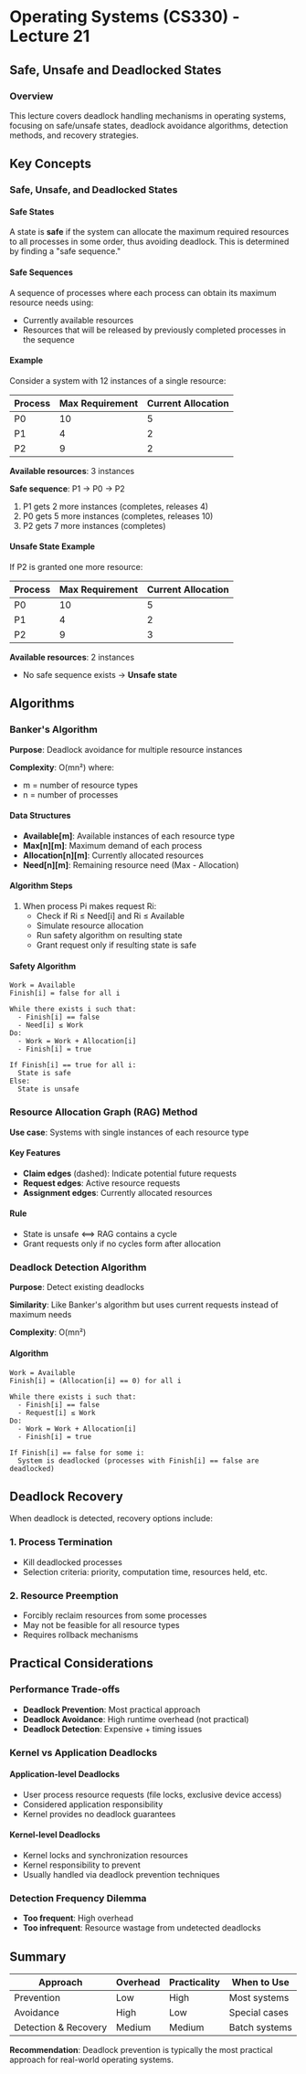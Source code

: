 # Operating Systems (CS330) - Lecture 21
## Safe, Unsafe and Deadlocked States

### Overview
This lecture covers deadlock handling mechanisms in operating systems, focusing on safe/unsafe states, deadlock avoidance algorithms, detection methods, and recovery strategies.

## Key Concepts

### Safe, Unsafe, and Deadlocked States

#### Safe States
A state is **safe** if the system can allocate the maximum required resources to all processes in some order, thus avoiding deadlock. This is determined by finding a "safe sequence."

#### Safe Sequences
A sequence of processes where each process can obtain its maximum resource needs using:
- Currently available resources
- Resources that will be released by previously completed processes in the sequence

#### Example
Consider a system with 12 instances of a single resource:

| Process | Max Requirement | Current Allocation |
|---------|-----------------|-------------------|
| P0      | 10              | 5                 |
| P1      | 4               | 2                 |
| P2      | 9               | 2                 |

**Available resources**: 3 instances

**Safe sequence**: P1 → P0 → P2
1. P1 gets 2 more instances (completes, releases 4)
2. P0 gets 5 more instances (completes, releases 10)  
3. P2 gets 7 more instances (completes)

#### Unsafe State Example
If P2 is granted one more resource:

| Process | Max Requirement | Current Allocation |
|---------|-----------------|-------------------|
| P0      | 10              | 5                 |
| P1      | 4               | 2                 |
| P2      | 9               | 3                 |

**Available resources**: 2 instances
- No safe sequence exists → **Unsafe state**

## Algorithms

### Banker's Algorithm

**Purpose**: Deadlock avoidance for multiple resource instances

**Complexity**: O(mn²) where:
- m = number of resource types
- n = number of processes

#### Data Structures
- **Available[m]**: Available instances of each resource type
- **Max[n][m]**: Maximum demand of each process
- **Allocation[n][m]**: Currently allocated resources
- **Need[n][m]**: Remaining resource need (Max - Allocation)

#### Algorithm Steps
1. When process Pi makes request Ri:
   - Check if Ri ≤ Need[i] and Ri ≤ Available
   - Simulate resource allocation
   - Run safety algorithm on resulting state
   - Grant request only if resulting state is safe

#### Safety Algorithm
```
Work = Available
Finish[i] = false for all i

While there exists i such that:
  - Finish[i] == false
  - Need[i] ≤ Work
Do:
  - Work = Work + Allocation[i]
  - Finish[i] = true

If Finish[i] == true for all i:
  State is safe
Else:
  State is unsafe
```

### Resource Allocation Graph (RAG) Method

**Use case**: Systems with single instances of each resource type

#### Key Features
- **Claim edges** (dashed): Indicate potential future requests
- **Request edges**: Active resource requests  
- **Assignment edges**: Currently allocated resources

#### Rule
- State is unsafe ⟺ RAG contains a cycle
- Grant requests only if no cycles form after allocation

### Deadlock Detection Algorithm

**Purpose**: Detect existing deadlocks

**Similarity**: Like Banker's algorithm but uses current requests instead of maximum needs

**Complexity**: O(mn²)

#### Algorithm
```
Work = Available
Finish[i] = (Allocation[i] == 0) for all i

While there exists i such that:
  - Finish[i] == false  
  - Request[i] ≤ Work
Do:
  - Work = Work + Allocation[i]
  - Finish[i] = true

If Finish[i] == false for some i:
  System is deadlocked (processes with Finish[i] == false are deadlocked)
```

## Deadlock Recovery

When deadlock is detected, recovery options include:

### 1. Process Termination
- Kill deadlocked processes
- Selection criteria: priority, computation time, resources held, etc.

### 2. Resource Preemption  
- Forcibly reclaim resources from some processes
- May not be feasible for all resource types
- Requires rollback mechanisms

## Practical Considerations

### Performance Trade-offs
- **Deadlock Prevention**: Most practical approach
- **Deadlock Avoidance**: High runtime overhead (not practical)
- **Deadlock Detection**: Expensive + timing issues

### Kernel vs Application Deadlocks

#### Application-level Deadlocks
- User process resource requests (file locks, exclusive device access)
- Considered application responsibility
- Kernel provides no deadlock guarantees

#### Kernel-level Deadlocks  
- Kernel locks and synchronization resources
- Kernel responsibility to prevent
- Usually handled via deadlock prevention techniques

### Detection Frequency Dilemma
- **Too frequent**: High overhead
- **Too infrequent**: Resource wastage from undetected deadlocks

## Summary

| Approach | Overhead | Practicality | When to Use |
|----------|----------|--------------|-------------|
| Prevention | Low | High | Most systems |
| Avoidance | High | Low | Special cases |
| Detection & Recovery | Medium | Medium | Batch systems |

**Recommendation**: Deadlock prevention is typically the most practical approach for real-world operating systems.
